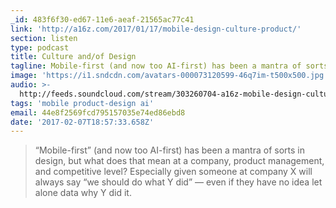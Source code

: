 ```yaml
---
_id: 483f6f30-ed67-11e6-aeaf-21565ac77c41
link: 'http://a16z.com/2017/01/17/mobile-design-culture-product/'
section: listen
type: podcast
title: Culture and/of Design
tagline: Mobile-first (and now too AI-first) has been a mantra of sorts in design
image: 'https://i1.sndcdn.com/avatars-000073120599-46q7im-t500x500.jpg'
audio: >-
  http://feeds.soundcloud.com/stream/303260704-a16z-mobile-design-culture-product.mp3
tags: 'mobile product-design ai'
email: 44e8f2569fcd795157035e74ed86ebd8
date: '2017-02-07T18:57:33.658Z'
---
```

> “Mobile-first” (and now too AI-first) has been a mantra of sorts in design, but what does that mean at a company, product management, and competitive level? Especially given someone at company X will always say “we should do what Y did” — even if they have no idea let alone data why Y did it.

